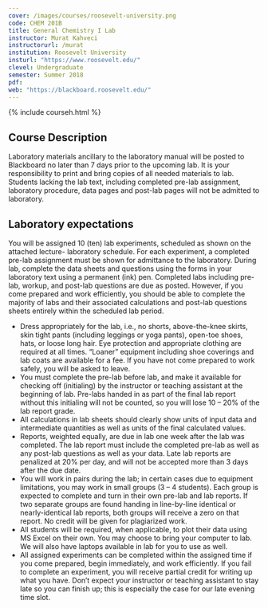 ```yaml
---
cover: /images/courses/roosevelt-university.png
code: CHEM 201B
title: General Chemistry I Lab
instructor: Murat Kahveci
instructorurl: /murat
institution: Roosevelt University
insturl: "https://www.roosevelt.edu/"
clevel: Undergraduate
semester: Summer 2018
pdf:
web: "https://blackboard.roosevelt.edu/"
---
```

{% include courseh.html %}

## Course Description

Laboratory materials ancillary to the laboratory manual will be posted to Blackboard no later than 7 days prior to the upcoming lab. It is your responsibility to print and bring copies of all needed materials to lab. Students lacking the lab text, including completed pre-lab assignment, laboratory procedure, data pages and post-lab pages will not be admitted to laboratory.

## Laboratory expectations

You will be assigned 10 (ten) lab experiments, scheduled as shown on the attached lecture- laboratory schedule. For each experiment, a completed pre-lab assignment must be shown for admittance to the laboratory. During lab, complete the data sheets and questions using the forms in your laboratory text using a permanent (ink) pen. Completed labs including pre-lab, workup, and post-lab questions are due as posted. However, if you come prepared and work efficiently, you should be able to complete the majority of labs and their associated calculations and post-lab questions sheets entirely within the scheduled lab period.

* Dress appropriately for the lab, i.e., no shorts, above-the-knee skirts, skin tight pants (including leggings or yoga pants), open-toe shoes, hats, or loose long hair. Eye protection and appropriate clothing are required at all times. “Loaner” equipment including shoe coverings and lab coats are available for a fee. If you have not come prepared to work safely, you will be asked to leave.
* You must complete the pre-lab before lab, and make it available for checking off (initialing) by the instructor or teaching assistant at the beginning of lab. Pre-labs handed in as part of the final lab report without this initialing will not be counted, so you will lose 10 – 20% of the lab report grade.
* All calculations in lab sheets should clearly show units of input data and intermediate quantities as well as units of the final calculated values.
* Reports, weighted equally, are due in lab one week after the lab was completed. The lab report must include the completed pre-lab as well as any post-lab questions as well as your data. Late lab reports are penalized at 20% per day, and will not be accepted more than 3 days after the due date.
* You will work in pairs during the lab; in certain cases due to equipment limitations, you may work in small groups (3 – 4 students). Each group is expected to complete and turn in their own pre-lab and lab reports. If two separate groups are found handing in line-by-line identical or nearly-identical lab reports, both groups will receive a zero on that report. No credit will be given for plagiarized work.
* All students will be required, when applicable, to plot their data using MS Excel on their own. You may choose to bring your computer to lab. We will also have laptops available in lab for you to use as well.
* All assigned experiments can be completed within the assigned time if you come prepared, begin immediately, and work efficiently. If you fail to complete an experiment, you will receive partial credit for writing up what you have. Don’t expect your instructor or teaching assistant to stay late so you can finish up; this is especially the case for our late evening time slot.
